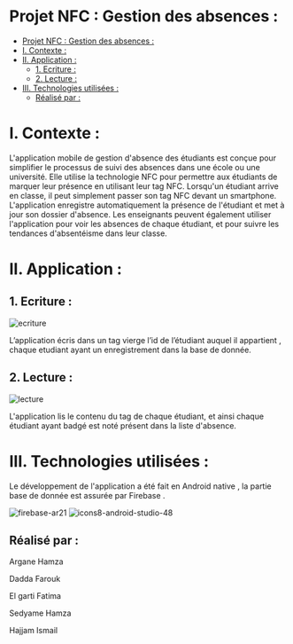 #                                                        Projet NFC : Gestion des absences :

- [Projet NFC : Gestion des absences :](#projet-nfc---gestion-des-absences--)
- [I. Contexte :](#i-contexte--)
- [II. Application :](#ii-application--)
  * [1. Ecriture :](#1-ecriture--)
  * [2. Lecture :](#2-lecture--)
- [III. Technologies utilisées :](#iii-technologies-utilis-es--)
  * [Réalisé par :](#r-alis--par--)









# I. Contexte :
L'application mobile de gestion d'absence des étudiants  est conçue pour simplifier le processus de suivi des absences dans une école ou une université. Elle utilise la technologie NFC pour permettre aux étudiants de marquer leur présence en utilisant leur tag NFC. Lorsqu'un étudiant arrive en classe, il peut simplement passer son tag NFC devant un smartphone. L'application enregistre automatiquement la présence de l'étudiant et met à jour son dossier d'absence. Les enseignants peuvent également utiliser l'application pour voir les absences de chaque étudiant, et pour suivre les tendances d'absentéisme dans leur classe.

# II. Application :
## 1. Ecriture :

![ecriture](https://user-images.githubusercontent.com/101510983/215272457-4c438864-a7a6-48e7-a8f6-66f1b89cc7b3.jpeg)


L’application écris dans un tag vierge l’id de l’étudiant auquel il appartient , chaque etudiant ayant un enregistrement dans la base de donnée.

## 2. Lecture :
![lecture](https://user-images.githubusercontent.com/101510983/215272492-d0d3d4ff-dde3-4ca3-bf12-6426b58c9cef.jpeg)

L'application lis le contenu du tag de chaque étudiant, et ainsi chaque étudiant ayant badgé est noté présent dans la liste d'absence.

# III. Technologies utilisées :
Le développement de l'application a été  fait en Android native , la partie base de donnée est assurée par Firebase .

![firebase-ar21](https://user-images.githubusercontent.com/101510983/214885026-af818c8f-768c-4b3d-b608-9ed4c45b7d2e.svg)
![icons8-android-studio-48](https://user-images.githubusercontent.com/101510983/214885361-bd9cce07-749f-4c0b-b509-477ec0cf2fe4.png)


## Réalisé par :

Argane Hamza

Dadda Farouk

El garti Fatima

Sedyame Hamza 

Hajjam Ismail
